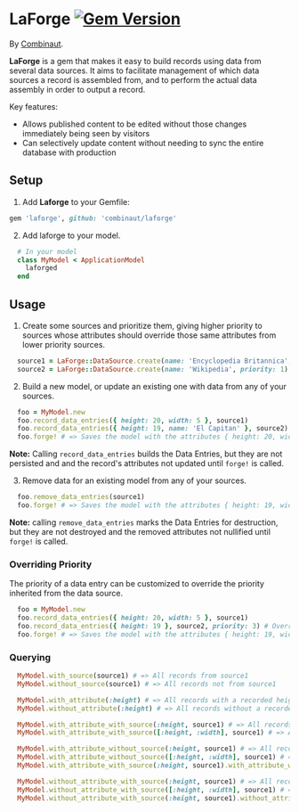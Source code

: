 # LaForge [![Gem Version](https://badge.fury.io/rb/laforge.svg)](https://badge.fury.io/rb/laforge)

By [Combinaut](http://www.combinaut.com).

**LaForge** is a gem that makes it easy to build records using data from several data sources. It aims to facilitate
management of which data sources a record is assembled from, and to perform the actual data assembly in order to output
a record.

Key features:

- Allows published content to be edited without those changes immediately being seen by visitors
- Can selectively update content without needing to sync the entire database with production

## Setup
1. Add **Laforge** to your Gemfile:

  ```ruby
  gem 'laforge', github: 'combinaut/laforge'
  ```

2. Add laforge to your model.

  ```ruby
    # In your model
    class MyModel < ApplicationModel
      laforged
    end
  ```

## Usage

1. Create some sources and prioritize them, giving higher priority to sources whose attributes should override those
   same attributes from lower priority sources.

  ```ruby
    source1 = LaForge::DataSource.create(name: 'Encyclopedia Britannica', priority: 2)
    source2 = LaForge::DataSource.create(name: 'Wikipedia', priority: 1)
  ```

2. Build a new model, or update an existing one with data from any of your sources.

  ```ruby
    foo = MyModel.new
    foo.record_data_entries({ height: 20, width: 5 }, source1)
    foo.record_data_entries({ height: 19, name: 'El Capitan' }, source2)
    foo.forge! # => Saves the model with the attributes { height: 20, width: 5, name: 'El Capitan' }
  ```

**Note:** Calling `record_data_entries` builds the Data Entries, but they are not persisted and and the record's attributes not updated until `forge!` is called.

3. Remove data for an existing model from any of your sources.
  ```ruby
    foo.remove_data_entries(source1)
    foo.forge! # => Saves the model with the attributes { height: 19, width: nil, name: 'El Capitan' }
  ```

**Note:** calling `remove_data_entries` marks the Data Entries for destruction, but they are not destroyed and the removed attributes not nullified until `forge!` is called.

### Overriding Priority

The priority of a data entry can be customized to override the priority inherited from the data source.

  ```ruby
    foo = MyModel.new
    foo.record_data_entries({ height: 20, width: 5 }, source1)
    foo.record_data_entries({ height: 19 }, source2, priority: 3) # Override the priority inherited from the data source
    foo.forge! # => Saves the model with the attributes { height: 19, width: 5 }
  ```

### Querying
  ```ruby
    MyModel.with_source(source1) # => All records from source1
    MyModel.without_source(source1) # => All records not from source1

    MyModel.with_attribute(:height) # => All records with a recorded height attribute from any source
    MyModel.without_attribute(:height) # => All records without a recorded height attribute from any source

    MyModel.with_attribute_with_source(:height, source1) # => All records with a recorded height attribute from source1
    MyModel.with_attribute_with_source([:height, :width], source1) # => All records with a recorded height or width attribute from source1

    MyModel.with_attribute_without_source(:height, source1) # => All records with a recorded height not from source1
    MyModel.with_attribute_without_source([:height, :width], source1) # => All records with a recorded height or width attribute not from source1
    MyModel.with_attribute_with_source(:height, source1).with_attribute_with_source(:width, source1) # => All records with both a recorded height and width attribute from source1

    MyModel.without_attribute_with_source(:height, source1) # => All records without a recorded height attribute from source1
    MyModel.without_attribute_with_source([:height, :width], source1) # => All records missing a recorded height or missing a recorded width from source1
    MyModel.without_attribute_with_source(:height, source1).without_attribute_with_source(:width, source1) # => All records without both a recorded height and width attribute from source1
  ```
